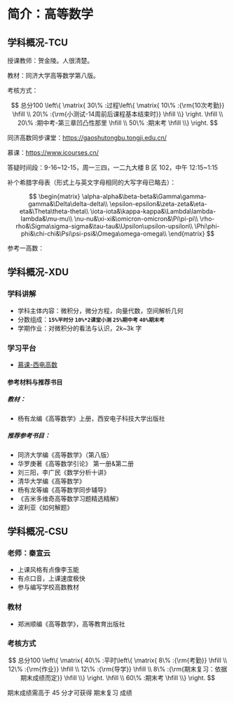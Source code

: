 # 简介：高等数学

## 学科概况-TCU

<T t="必修" yellow />
<T t="考试" red />
<T t="学分 5.0" gray />

授课教师：贺金陵。人很清楚。

教材：同济大学高等数学第八版。

考核方式：

$$
总分100 \left\{ \matrix{
  30\% :过程\left\{ \matrix{
  10\% :{\rm{10次考勤}} \hfill \\
  20\% :{\rm{小测试-14周前后课程基本结束时}} \hfill \\}  \right. \hfill \\
  20\% :期中考-第三章凹凸性那里 \hfill \\
  50\% :期末考 \hfill \\}  \right.
$$

同济高数同步课堂：https://gaoshutongbu.tongji.edu.cn/

慕课：https://www.icourses.cn/

答疑时间段：9-16~12-15，周一三四，一二九大楼 B 区 102，中午 12:15~1:15

补个希腊字母表（形式上与英文字母相同的大写字母已略去）：

$$
\begin{matrix}
  \alpha-alpha&\beta-beta&\Gamma\gamma-gamma&\Delta\delta-delta\\
  \epsilon-epsilon&\zeta-zeta&\eta-eta&\Theta\theta-theta\\
  \iota-iota&\kappa-kappa&\Lambda\lambda-lambda&\mu-mu\\
  \nu-nu&\xi-xi&\omicron-omicron&\Pi\pi-pi\\
  \rho-rho&\Sigma\sigma-sigma&\tau-tau&\Upsilon\upsilon-upsilon\\
  \Phi\phi-phi&\chi-chi&\Psi\psi-psi&\Omega\omega-omega\\
\end{matrix}
$$

参考一高数：

## 学科概况-XDU

<T t="必修" yellow />
<T t="考试" red />
<T t="学分 5.5" gray />

### 学科讲解

- 学科主体内容：微积分，微分方程，向量代数，空间解析几何
- 分数组成：**`15%平时分` `10%*2课堂小测` `25%期中考` `40%期末考`**
- 学期作业：对微积分的看法与认识，2k~3k 字

### 学习平台

- [慕课-西电高数](https://www.icourses.cn/sCourse/course_6645.html)

#### 参考材料与推荐书目

##### 教材：

- 杨有龙编《高等数学》上册，西安电子科技大学出版社

##### 推荐参考书目：

- 同济大学编《高等数学》（第八版）
- 华罗庚著《高等数学引论》 第一册&第二册
- 刘三阳，李广民《数学分析十讲》
- 清华大学编《高等数学》
- 杨有龙等编《高等数学同步辅导》
- 《吉米多维奇高等数学习题精选精解》
- 波利亚《如何解题》

## 学科概况-CSU

<T t="必修" yellow />
<T t="考试" red />
<T t="学分 5.0" gray />

### 老师：秦宣云

- 上课风格有点像李玉能
- 有点口音，上课速度极快
- 参与编写学校高数教材

### 教材

- 郑洲顺编《高等数学》，高等教育出版社

### 考核方式

$$
总分100 \left\{ \matrix{
  40\% :平时\left\{ \matrix{
  8\% :{\rm{考勤}} \hfill \\
  12\% :{\rm{作业}} \hfill \\
  12\% :{\rm{导学}} \hfill \\
  8\% :{\rm{期末复习：依据期末成绩而定}} \hfill \\}  \right. \hfill \\
  60\% :期末考 \hfill \\}  \right.
$$

期末成绩需高于 45 分才可获得 期末复习 成绩
